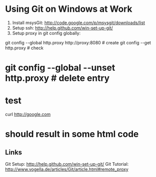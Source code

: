 Using Git on Windows at Work
============================

1. Install msysGit: http://code.google.com/p/msysgit/downloads/list
2. Setup ssh: http://help.github.com/win-set-up-git/
3. Setup proxy in git config globally:

git config --global http.proxy http://proxy:8080    # create
git config --get http.proxy                         # check
# git config --global --unset http.proxy            # delete entry

# test
curl http://google.com
# should result in some html code


Links
-----
Git Setup:    http://help.github.com/win-set-up-git/
Git Tutorial: http://www.vogella.de/articles/Git/article.html#remote_proxy

